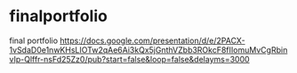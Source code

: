# finalportfolio
final portfolio
https://docs.google.com/presentation/d/e/2PACX-1vSdaD0e1nwKHsLIOTw2qAe6Ai3kQx5jGnthVZbb3ROkcF8fIIomuMvCgRbinvIp-Qlffr-nsFd25Zz0/pub?start=false&loop=false&delayms=3000
